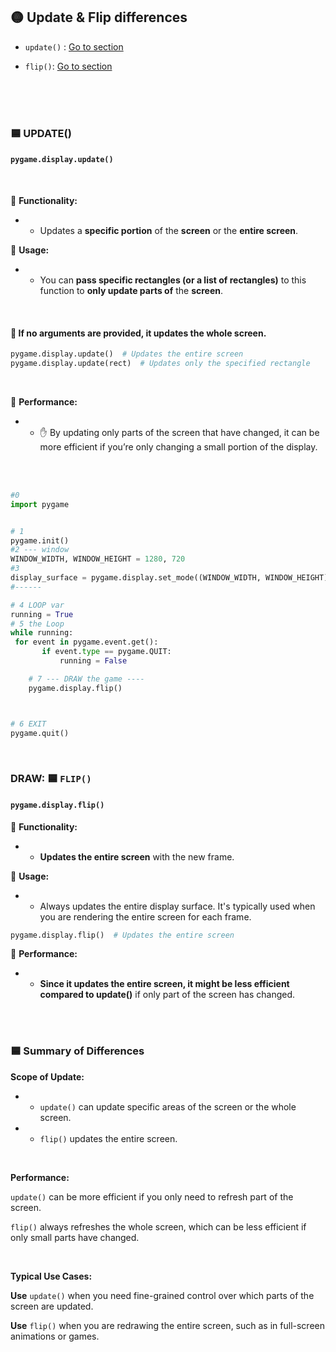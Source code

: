 
## 🟡 Update & Flip differences


- `update()` : [Go to section](#update_)

-  `flip()`: [Go to section](#flip_)


<br>
<br>
<br>



### 🟦 UPDATE()

####   `pygame.display.update()`

<br>

<a name="update_"></a>


📍 **Functionality:**

- -  Updates a **specific portion** of the **screen** or the **entire screen**.

📍 **Usage:**

- - You can **pass specific rectangles (or a list of rectangles)** to this function to **only update parts of** the **screen**.

<br>

#### 🔴 If no arguments are provided, it updates the whole screen.

```python
pygame.display.update()  # Updates the entire screen
pygame.display.update(rect)  # Updates only the specified rectangle

```

<br>

📍 **Performance:**

- - ✋ By updating only parts of the screen that have changed, it can be more efficient if you’re only changing a small portion of the display.



<br>
<br>




```python
#0
import pygame


# 1
pygame.init()
#2 --- window
WINDOW_WIDTH, WINDOW_HEIGHT = 1280, 720
#3
display_surface = pygame.display.set_mode((WINDOW_WIDTH, WINDOW_HEIGHT))
#------

# 4 LOOP var
running = True
# 5 the Loop
while running:
 for event in pygame.event.get():
       if event.type == pygame.QUIT:
           running = False

    # 7 --- DRAW the game ----
    pygame.display.flip()



# 6 EXIT
pygame.quit()
```

<br>

### DRAW: 🟦 `FLIP()`

 <a name="flip_"></a>


####   `pygame.display.flip()`


📍 **Functionality:**

- - **Updates the entire screen** with the new frame.


📍 **Usage:**

- -  Always updates the entire display surface. It's typically used when you are rendering the entire screen for each frame.

```python
pygame.display.flip()  # Updates the entire screen

```


📍 **Performance:**

- -  **Since it updates the entire screen, it might be less efficient compared to update()** if only part of the screen has changed.

 <br>

<br>

### 🟦 Summary of Differences


**Scope of Update:**

- - `update()` can update specific areas of the screen or the whole screen.


- - `flip()` updates the entire screen.

<br>

**Performance:**

`update()` can be more efficient if you only need to refresh part of the screen.


`flip()` always refreshes the whole screen, which can be less efficient if only small parts have changed.


<br>

**Typical Use Cases:**

**Use** `update()` when you need fine-grained control over which parts of the screen are updated.

**Use** `flip()` when you are redrawing the entire screen, such as in full-screen animations or games.

<br>
